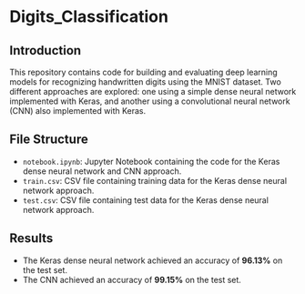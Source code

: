 # Digits_Classification
## Introduction
This repository contains code for building and evaluating deep learning models for recognizing handwritten digits using the MNIST dataset. Two different approaches are explored: one using a simple dense neural network implemented with Keras, and another using a convolutional neural network (CNN) also implemented with Keras.

## File Structure
- `notebook.ipynb`: Jupyter Notebook containing the code for the Keras dense neural network and CNN approach.
- `train.csv`: CSV file containing training data for the Keras dense neural network approach.
- `test.csv`: CSV file containing test data for the Keras dense neural network approach.

## Results
- The Keras dense neural network achieved an accuracy of **96.13%** on the test set.
- The CNN achieved an accuracy of **99.15%** on the test set.
